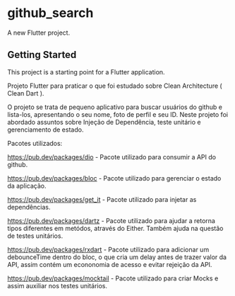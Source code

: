 # github_search

A new Flutter project.

## Getting Started

This project is a starting point for a Flutter application.

Projeto Flutter para praticar o que foi estudado sobre Clean Architecture ( Clean Dart ). 

O projeto se trata de pequeno aplicativo para buscar usuários do github e lista-los, apresentando o seu nome, foto de perfil e seu ID. 
Neste projeto foi abordado assuntos sobre Injeção de Dependência, teste unitário e gerenciamento de estado. 

Pacotes utilizados: 

https://pub.dev/packages/dio - Pacote utilizado para consumir a API do github.

https://pub.dev/packages/bloc - Pacote utilizado para gerenciar o estado da aplicação. 

https://pub.dev/packages/get_it - Pacote utilizado para injetar as dependências. 

https://pub.dev/packages/dartz - Pacote utilizado para ajudar a retorna tipos diferentes em metódos, através do Either. Também ajuda na questão de testes unitários. 

https://pub.dev/packages/rxdart - Pacote utilizado para adicionar um debounceTime dentro do bloc, o que cria um delay antes de trazer valor da API, assim contém um econonomia de acesso e evitar rejeição da API. 

https://pub.dev/packages/mocktail - Pacote utilizado para criar Mocks e assim auxiliar nos testes unitários. 

